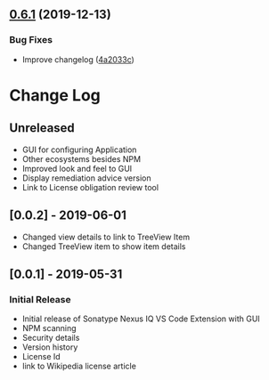 ## [0.6.1](https://github.com/sonatype-nexus-community/vscode-iq-plugin/compare/v0.6.0...v0.6.1) (2019-12-13)


### Bug Fixes

* Improve changelog ([4a2033c](https://github.com/sonatype-nexus-community/vscode-iq-plugin/commit/4a2033cc13e7742a63d475c2f4c6ae4a008167b6))

# Change Log
## Unreleased
- GUI for configuring Application
- Other ecosystems besides NPM
- Improved look and feel to GUI
- Display remediation advice version
- Link to License obligation review tool

## [0.0.2] - 2019-06-01
- Changed view details to link to TreeView Item
- Changed TreeView item to show item details

## [0.0.1] - 2019-05-31
### Initial Release
- Initial release of Sonatype Nexus IQ VS Code Extension with GUI
- NPM scanning
- Security details
- Version history
- License Id
- link to Wikipedia license article
